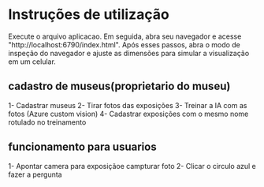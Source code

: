 # Instruções de utilização

Execute o arquivo aplicacao. Em seguida, abra seu navegador e acesse "http://localhost:6790/index.html". Após esses passos, abra o modo de inspeção do navegador e ajuste as dimensões para simular a visualização em um celular.


## cadastro de museus(proprietario do museu)
1- Cadastrar museus
2- Tirar fotos das exposições
3- Treinar a IA com as fotos (Azure custom vision)
4- Cadastrar exposições com o mesmo nome rotulado no treinamento 

## funcionamento para usuarios
1- Apontar camera para exposiçãoe campturar foto
2- Clicar o circulo azul e fazer a pergunta